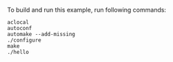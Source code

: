 To build and run this example, run following commands:

```
aclocal
autoconf
automake --add-missing
./configure
make
./hello
```
